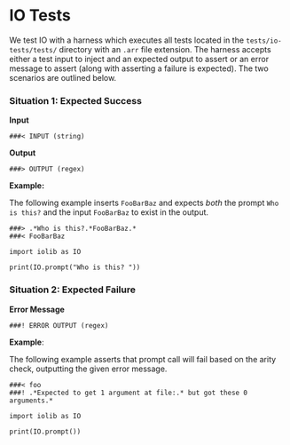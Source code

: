 # IO Tests

We test IO with a harness which executes all tests located in the `tests/io-tests/tests/` directory with an `.arr` file extension. The harness accepts either a test input to inject and an expected output to assert or an error message to assert (along with asserting a failure is expected). The two scenarios are outlined below.

### Situation 1: Expected Success

**Input**

```
###< INPUT (string)
```

**Output**

```
###> OUTPUT (regex)
```

**Example:**

The following example inserts `FooBarBaz` and expects _both_ the prompt `Who is this?` and the input `FooBarBaz` to exist in the output.

```
###> .*Who is this?.*FooBarBaz.*
###< FooBarBaz

import iolib as IO

print(IO.prompt("Who is this? "))

```

### Situation 2: Expected Failure

**Error Message**
```
###! ERROR OUTPUT (regex)
```

**Example**:

The following example asserts that prompt call will fail based on the arity check, outputting the given error message.

```
###< foo
###! .*Expected to get 1 argument at file:.* but got these 0 arguments.*

import iolib as IO

print(IO.prompt())

```


